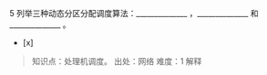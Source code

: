 5
列举三种动态分区分配调度算法：______________ ，______________ 和______________ 。
- [x]  

> 知识点：处理机调度。
> 出处：网络
> 难度：1
> 解释
